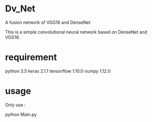 # Dv_Net
A fusion network of VGG16 and DenseNet

This is a simple convolutional neural network based on DenseNet and VGG16.

# requirement
python 3.5
keras 2.1.1
tensorflow 1.10.0
numpy 1.12.0

# usage
Only use :

python Main.py 

